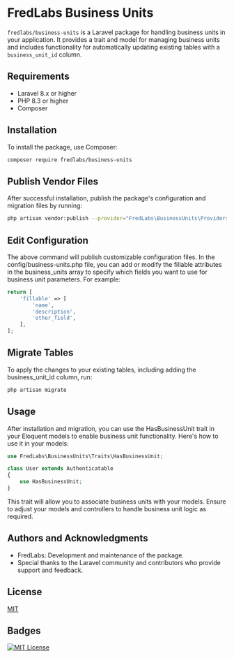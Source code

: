 # FredLabs Business Units

`fredlabs/business-units` is a Laravel package for handling business units in your application. It provides a trait and model for managing business units and includes functionality for automatically updating existing tables with a `business_unit_id` column.

## Requirements

- Laravel 8.x or higher
- PHP 8.3 or higher
- Composer

## Installation

To install the package, use Composer:

```bash
composer require fredlabs/business-units
```

## Publish Vendor Files
After successful installation, publish the package's configuration and migration files by running:

```bash
php artisan vendor:publish --provider="FredLabs\BusinessUnits\Providers\BusinessUnitServiceProvider"
```

## Edit Configuration
The above command will publish customizable configuration files. In the config/business-units.php file, you can add or modify the fillable attributes in the business_units array to specify which fields you want to use for business unit parameters. For example:

```php
return [
    'fillable' => [
        'name',
        'description',
        'other_field',
    ],
];
```

## Migrate Tables
To apply the changes to your existing tables, including adding the business_unit_id column, run:

```bash
php artisan migrate
```

## Usage
After installation and migration, you can use the HasBusinessUnit trait in your Eloquent models to enable business unit functionality. Here's how to use it in your models:

```php
use FredLabs\BusinessUnits\Traits\HasBusinessUnit;

class User extends Authenticatable
{
    use HasBusinessUnit;
}
```
This trait will allow you to associate business units with your models. Ensure to adjust your models and controllers to handle business unit logic as required.

## Authors and Acknowledgments
* FredLabs: Development and maintenance of the package.
* Special thanks to the Laravel community and contributors who provide support and feedback.



## License

[MIT](https://choosealicense.com/licenses/mit/)


## Badges

[![MIT License](https://img.shields.io/badge/License-MIT-green.svg)](https://choosealicense.com/licenses/mit/)


